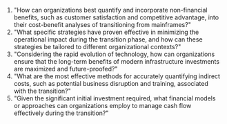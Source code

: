 1. "How can organizations best quantify and incorporate non-financial benefits, such as customer satisfaction and competitive advantage, into their cost-benefit analyses of transitioning from mainframes?"
2. "What specific strategies have proven effective in minimizing the operational impact during the transition phase, and how can these strategies be tailored to different organizational contexts?"
3. "Considering the rapid evolution of technology, how can organizations ensure that the long-term benefits of modern infrastructure investments are maximized and future-proofed?"
4. "What are the most effective methods for accurately quantifying indirect costs, such as potential business disruption and training, associated with the transition?"
5. "Given the significant initial investment required, what financial models or approaches can organizations employ to manage cash flow effectively during the transition?"